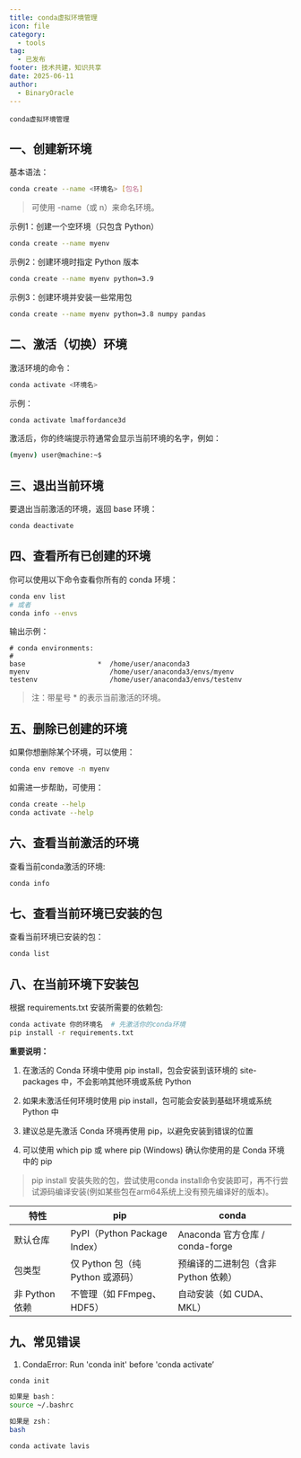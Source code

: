 ```yaml
---
title: conda虚拟环境管理
icon: file
category:
  - tools
tag:
  - 已发布
footer: 技术共建，知识共享
date: 2025-06-11
author:
  - BinaryOracle
---
```


`conda虚拟环境管理` 

<!-- more -->

## 一、创建新环境

基本语法：

```bash
conda create --name <环境名> [包名]
```

> 可使用 -name（或 n）来命名环境。

示例1：创建一个空环境（只包含 Python）

```bash
conda create --name myenv
```
示例2：创建环境时指定 Python 版本

```bash
conda create --name myenv python=3.9
```
示例3：创建环境并安装一些常用包

```bash
conda create --name myenv python=3.8 numpy pandas
```

## 二、激活（切换）环境

激活环境的命令：

```bash
conda activate <环境名>

```

示例：

```bash
conda activate lmaffordance3d

```

激活后，你的终端提示符通常会显示当前环境的名字，例如：

```bash
(myenv) user@machine:~$

```

## 三、退出当前环境

要退出当前激活的环境，返回 base 环境：

```bash
conda deactivate
```

## 四、查看所有已创建的环境

你可以使用以下命令查看你所有的 conda 环境：

```bash
conda env list
# 或者
conda info --envs
```

输出示例：

```
# conda environments:
#
base                  *  /home/user/anaconda3
myenv                    /home/user/anaconda3/envs/myenv
testenv                  /home/user/anaconda3/envs/testenv
```

> 注：带星号 * 的表示当前激活的环境。
> 

## 五、删除已创建的环境

如果你想删除某个环境，可以使用：
    
```bash
conda env remove -n myenv
```

如需进一步帮助，可使用：

```bash
conda create --help
conda activate --help
```

## 六、查看当前激活的环境

查看当前conda激活的环境:

```bash
conda info
```

## 七、查看当前环境已安装的包

查看当前环境已安装的包：

```bash
conda list
```
## 八、在当前环境下安装包

根据 requirements.txt 安装所需要的依赖包:

```bash
conda activate 你的环境名  # 先激活你的conda环境
pip install -r requirements.txt
```
**重要说明：**

1. 在激活的 Conda 环境中使用 pip install，包会安装到该环境的 site-packages 中，不会影响其他环境或系统 Python

2. 如果未激活任何环境时使用 pip install，包可能会安装到基础环境或系统 Python 中

3. 建议总是先激活 Conda 环境再使用 pip，以避免安装到错误的位置

4. 可以使用 which pip 或 where pip (Windows) 确认你使用的是 Conda 环境中的 pip


> pip install 安装失败的包，尝试使用conda install命令安装即可，再不行尝试源码编译安装(例如某些包在arm64系统上没有预先编译好的版本)。


| 特性 | pip | conda |
| --- | --- | --- |
| 默认仓库 | PyPI（Python Package Index） | Anaconda 官方仓库 / conda-forge |
| 包类型 | 仅 Python 包（纯 Python 或源码） | 预编译的二进制包（含非 Python 依赖） |
| 非 Python 依赖 | 不管理（如 FFmpeg、HDF5） | 自动安装（如 CUDA、MKL） |

## 九、常见错误

1. CondaError: Run 'conda init' before 'conda activate’

```bash
conda init

如果是 bash：
source ~/.bashrc

如果是 zsh：
bash

conda activate lavis
```